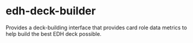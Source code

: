 # edh-deck-builder
Provides a deck-building interface that provides card role data metrics to help build the best EDH deck possible.
